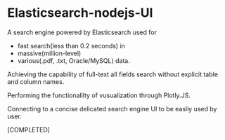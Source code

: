 # Elasticsearch-nodejs-UI

A search engine powered by Elasticsearch used for 
  - fast search(less than 0.2 seconds) in 
  - massive(million-level) 
  - various(.pdf, .txt, Oracle/MySQL) data.

Achieving the capability of full-text all fields search without explicit table and column names.

Performing the functionalilty of vusualization through Plotly.JS.

Connecting to a concise delicated search engine UI to be easliy used by user.


[COMPLETED]
